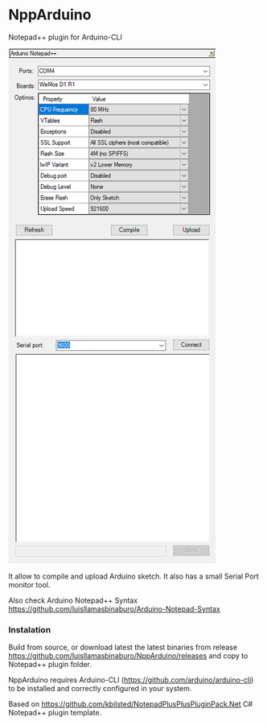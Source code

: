 # NppArduino
Notepad++ plugin for Arduino-CLI

![Image](https://github.com/luisllamasbinaburo/NppArduino/blob/master/screenshots/npparduino.png)

It allow to compile and upload Arduino sketch. It also has a small Serial Port monitor tool.

Also check Arduino Notepad++ Syntax https://github.com/luisllamasbinaburo/Arduino-Notepad-Syntax

### Instalation
Build from source, or download latest the latest binaries from release https://github.com/luisllamasbinaburo/NppArduino/releases and copy to Notepad++ plugin folder.

NppArduino requires Arduino-CLI (https://github.com/arduino/arduino-cli) to be installed and correctly configured in your system.


Based on https://github.com/kbilsted/NotepadPlusPlusPluginPack.Net C# Notepad++ plugin template.
